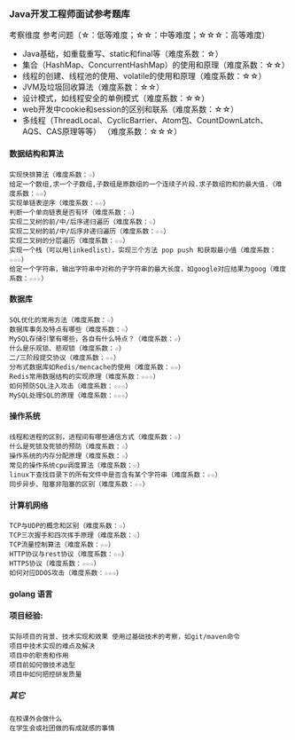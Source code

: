 ### Java开发工程师面试参考题库	
考察维度	参考问题（☆：低等难度；☆☆：中等难度；☆☆☆：高等难度）
- Java基础，如重载重写、static和final等（难度系数：☆）
- 集合（HashMap、ConcurrentHashMap）的使用和原理（难度系数：☆☆）
- 线程的创建、线程池的使用、volatile的使用和原理（难度系数：☆☆）
- JVM及垃圾回收算法（难度系数：☆☆）
- 设计模式，如线程安全的单例模式（难度系数：☆☆）
- web开发中cookie和session的区别和联系（难度系数：☆☆）
- 多线程（ThreadLocal、CyclicBarrier、Atom包、CountDownLatch、AQS、CAS原理等等）  （难度系数：☆☆☆）
#### 数据结构和算法	
    实现快排算法（难度系数：☆）
	给定一个数组,求一个子数组,子数组是原数组的一个连续子片段.求子数组的和的最大值.（难度系数：☆☆）
	实现单链表逆序（难度系数：☆☆）
	判断一个单向链表是否有环（难度系数：☆）
	实现二叉树的前/中/后序递归遍历（难度系数：☆）
	实现二叉树的前/中/后序非递归遍历（难度系数：☆☆）
	实现二叉树的分层遍历（难度系数：☆☆）
	实现一个栈（可以用linkedlist），实现三个方法 pop push 和获取最小值（难度系数：☆☆☆）
	给定一个字符串，输出字符串中对称的子字符串的最大长度，如google对应结果为goog（难度系数：☆☆☆）
#### 数据库	
    SQL优化的常用方法（难度系数：☆）
	数据库事务及特点有哪些（难度系数：☆）
	MySQL存储引擎有哪些，各自有什么特点？（难度系数：☆）
	什么是乐观锁、悲观锁（难度系数：☆）
	二/三阶段提交协议（难度系数：☆☆）
	分布式数据库如Redis/mencache的使用（难度系数：☆☆）
	Redis常用数据结构的实现原理（难度系数：☆☆☆）
	如何预防SQL注入攻击（难度系数：☆☆☆）
	MySQL处理SQL的原理（难度系数：☆☆☆）
#### 操作系统	
    线程和进程的区别，进程间有哪些通信方式（难度系数：☆）
	什么是死锁及死锁的预防（难度系数：☆）
	操作系统的内存分配原理（难度系数：☆）
	常见的操作系统cpu调度算法（难度系数：☆）
	linux下查找目录下的所有文件中是否含有某个字符串（难度系数：☆☆）
	同步异步、阻塞非阻塞的区别（难度系数：☆☆）
#### 计算机网络	
    TCP与UDP的概念和区别（难度系数：☆）
	TCP三次握手和四次挥手原理（难度系数：☆）
	TCP流量控制算法（难度系数：☆☆）
	HTTP协议与rest协议（难度系数：☆☆）
	HTTPS协议（难度系数：☆☆☆）
	如何对应DDOS攻击（难度系数：☆☆☆）

#### golang 语言

#### 项目经验:
    实际项目的背景、技术实现和效果	使用过基础技术的考察，如git/maven命令
	项目中技术实现的难点及解决
	项目中的职责和作用
	项目前如何做技术选型
	项目中如何把控研发质量
##### 其它	
	在校课外会做什么
	在学生会或社团做的有成就感的事情
	
	
	